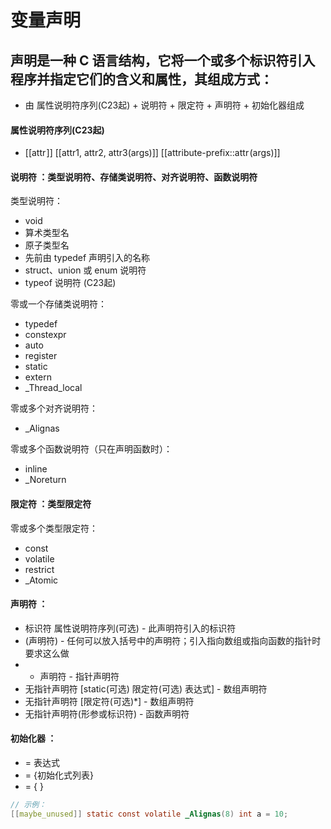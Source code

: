 # 变量声明 

## 声明是一种 C 语言结构，它将一个或多个标识符引入程序并指定它们的含义和属性，其组成方式：
- 由 属性说明符序列(C23起)  + 说明符 + 限定符 + 声明符  + 初始化器组成

#### 属性说明符序列(C23起) 
- [[attr ]] [[attr1, attr2, attr3(args)]] [[attribute-prefix::attr (args)]]

#### 说明符 ：类型说明符、存储类说明符、对齐说明符、函数说明符
类型说明符：
- void
- 算术类型名
- 原子类型名
- 先前由 typedef 声明引入的名称
- struct、union 或 enum 说明符
- typeof 说明符 (C23起)

零或一个存储类说明符：
- typedef
- constexpr
- auto
- register
- static
- extern
- _Thread_local

零或多个对齐说明符：
- _Alignas

零或多个函数说明符（只在声明函数时）：
- inline
- _Noreturn

#### 限定符 ：类型限定符
零或多个类型限定符：
- const
- volatile
- restrict
- _Atomic

#### 声明符 ：
- 标识符 属性说明符序列(可选) - 此声明符引入的标识符
- (声明符) - 任何可以放入括号中的声明符；引入指向数组或指向函数的指针时要求这么做
- * 声明符 - 指针声明符
- 无指针声明符 [static(可选) 限定符(可选) 表达式] - 数组声明符
- 无指针声明符 [限定符(可选)*] - 数组声明符
- 无指针声明符(形参或标识符) - 函数声明符

#### 初始化器 ：
- = 表达式
- = {初始化式列表}	
- = { }

```c
// 示例：
[[maybe_unused]] static const volatile _Alignas(8) int a = 10;
``` 